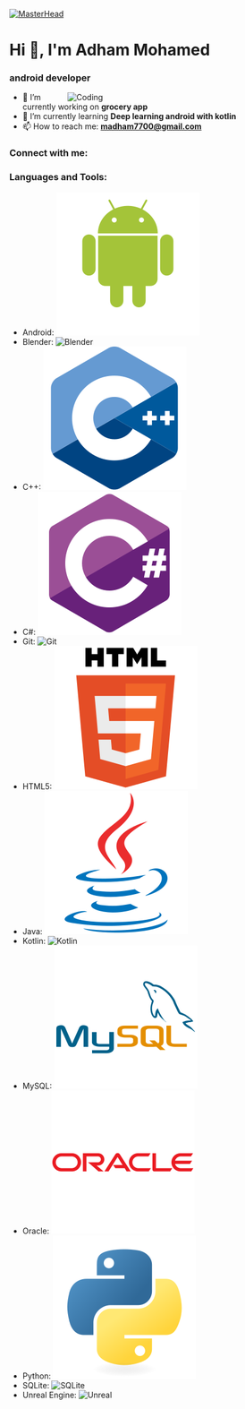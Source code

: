 [![MasterHead](https://1.bp.blogspot.com/-7A4WynwLsMw/XbBpCXG8fHI/AAAAAAAAMt4/uOa1bpLskYgrwGbllhSu2SDj_Mig8SXJQCLcBGAsYHQ/s1600/2000_600px.gif)](https://rishavchanda.io)
# Hi 👋, I'm Adham Mohamed
### android developer
<img align="right" alt="Coding" width="400" src="https://cdn.dribbble.com/users/1162077/screenshots/3848914/programmer.gif">

- 🔭 I’m currently working on **grocery app**
- 🌱 I’m currently learning **Deep learning android with kotlin**
- 📫 How to reach me: **madham7700@gmail.com**

### Connect with me:

### Languages and Tools:
- Android: ![Android](https://raw.githubusercontent.com/devicons/devicon/master/icons/android/android-original-wordmark.svg)
- Blender: ![Blender](https://download.blender.org/branding/community/blender_community_badge_white.svg)
- C++: ![C++](https://raw.githubusercontent.com/devicons/devicon/master/icons/cplusplus/cplusplus-original.svg)
- C#: ![C#](https://raw.githubusercontent.com/devicons/devicon/master/icons/csharp/csharp-original.svg)
- Git: ![Git](https://www.vectorlogo.zone/logos/git-scm/git-scm-icon.svg)
- HTML5: ![HTML5](https://raw.githubusercontent.com/devicons/devicon/master/icons/html5/html5-original-wordmark.svg)
- Java: ![Java](https://raw.githubusercontent.com/devicons/devicon/master/icons/java/java-original.svg)
- Kotlin: ![Kotlin](https://www.vectorlogo.zone/logos/kotlinlang/kotlinlang-icon.svg)
- MySQL: ![MySQL](https://raw.githubusercontent.com/devicons/devicon/master/icons/mysql/mysql-original-wordmark.svg)
- Oracle: ![Oracle](https://raw.githubusercontent.com/devicons/devicon/master/icons/oracle/oracle-original.svg)
- Python: ![Python](https://raw.githubusercontent.com/devicons/devicon/master/icons/python/python-original.svg)
- SQLite: ![SQLite](https://www.vectorlogo.zone/logos/sqlite/sqlite-icon.svg)
- Unreal Engine: ![Unreal](https://raw.githubusercontent.com/kenangundogan/fontisto/036b7eca71aab1bef8e6a0518f7329f13ed62f6b/icons/svg/brand/unreal-engine.svg)
